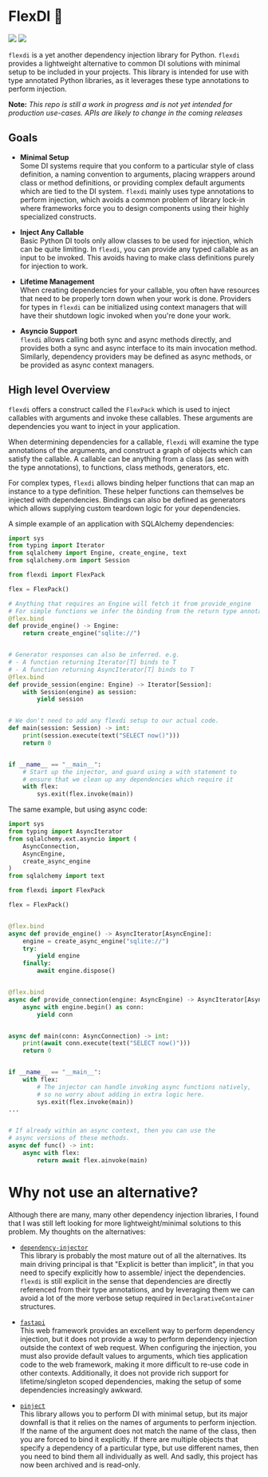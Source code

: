 # FlexDI 🚀
[![](https://img.shields.io/pypi/v/flexdi.svg)](https://pypi.org/project/flexdi/)
[![](https://github.com/cal-pratt/flexdi/actions/workflows/main.yml/badge.svg)](https://github.com/cal-pratt/flexdi/actions)

`flexdi` is a yet another dependency injection library for Python. `flexdi` provides a lightweight 
alternative to common DI solutions with minimal setup to be included in your projects. This library
is intended for use with type annotated Python libraries, as it leverages these type annotations to 
perform injection.

**Note:** *This repo is still a work in progress and is not yet intended for production use-cases. 
APIs are likely to change in the coming releases*

## Goals

- __Minimal Setup__<br/>
Some DI systems require that you conform to a particular style of class definition, a naming 
convention to arguments, placing wrappers around class or method definitions, or providing complex 
default arguments which are tied to the DI system. `flexdi` mainly uses type annotations to perform
injection, which avoids a common problem of library lock-in where frameworks force you to design
components using their highly specialized constructs.


- __Inject Any Callable__<br/>
Basic Python DI tools only allow classes to be used for injection, which can be quite limiting.
In `flexdi`, you can provide any typed callable as an input to be invoked. This avoids having to
make class definitions purely for injection to work.


- __Lifetime Management__<br/>
When creating dependencies for your callable, you often have resources that need to be properly 
torn down when your work is done. Providers for types in `flexdi` can be initialized using context 
managers that will have their shutdown logic invoked when you're done your work.


- __Asyncio Support__<br/>
`flexdi` allows calling both sync and async methods directly, and provides both a sync and async 
interface to its main invocation method. Similarly, dependency providers may be defined as async 
methods, or be provided as async context managers.

## High level Overview

`flexdi` offers a construct called the `FlexPack` which is used to inject callables with
arguments and invoke these callables. These arguments are dependencies you want to inject in your
application.

When determining dependencies for a callable, `flexdi` will examine the type annotations of the
arguments, and construct a graph of objects which can satisfy the callable. A callable can be 
anything from a class (as seen with the type annotations), to functions, class methods, 
generators, etc.

For complex types, `flexdi` allows binding helper functions that can map an instance to a type
definition. These helper functions can themselves be injected with dependencies. Bindings can
also be defined as generators which allows supplying custom teardown logic for your dependencies.

A simple example of an application with SQLAlchemy dependencies:

```py
import sys
from typing import Iterator
from sqlalchemy import Engine, create_engine, text
from sqlalchemy.orm import Session

from flexdi import FlexPack

flex = FlexPack()

# Anything that requires an Engine will fetch it from provide_engine
# For simple functions we infer the binding from the return type annotation. 
@flex.bind
def provide_engine() -> Engine:
    return create_engine("sqlite://")


# Generator responses can also be inferred. e.g.
# - A function returning Iterator[T] binds to T
# - A function returning AsyncIterator[T] binds to T
@flex.bind
def provide_session(engine: Engine) -> Iterator[Session]:
    with Session(engine) as session:
        yield session


# We don't need to add any flexdi setup to our actual code. 
def main(session: Session) -> int:
    print(session.execute(text("SELECT now()")))
    return 0


if __name__ == "__main__":
    # Start up the injector, and guard using a with statement to
    # ensure that we clean up any dependencies which require it
    with flex:
        sys.exit(flex.invoke(main))
```

The same example, but using async code:

```py
import sys
from typing import AsyncIterator
from sqlalchemy.ext.asyncio import (
    AsyncConnection,
    AsyncEngine,
    create_async_engine
)
from sqlalchemy import text

from flexdi import FlexPack

flex = FlexPack()


@flex.bind
async def provide_engine() -> AsyncIterator[AsyncEngine]:
    engine = create_async_engine("sqlite://")
    try:
        yield engine
    finally:
        await engine.dispose()


@flex.bind
async def provide_connection(engine: AsyncEngine) -> AsyncIterator[AsyncConnection]:
    async with engine.begin() as conn:
        yield conn


async def main(conn: AsyncConnection) -> int:
    print(await conn.execute(text("SELECT now()")))
    return 0


if __name__ == "__main__":
    with flex:
        # The injector can handle invoking async functions natively,
        # so no worry about adding in extra logic here.
        sys.exit(flex.invoke(main))
...


# If already within an async context, then you can use the
# async versions of these methods.
async def func() -> int:
    async with flex:
        return await flex.ainvoke(main)
```


# Why not use an alternative?

Although there are many, many other dependency injection libraries, I found that I was still left 
looking for more lightweight/minimal solutions to this problem. My thoughts on the alternatives:


- [`dependency-injector`](https://github.com/ets-labs/python-dependency-injector) <br/>
This library is probably the most mature out of all the alternatives. Its main driving principal is 
that "Explicit is better than implicit", in that you need to specify explicitly how to assemble/
inject the dependencies. `flexdi` is still explicit in the sense that dependencies are directly 
referenced from their type annotations, and by leveraging them we can avoid a lot of the more 
verbose setup required in `DeclarativeContainer` structures.


- [`fastapi`](https://github.com/tiangolo/fastapi) <br>
This web framework provides an excellent way to perform dependency injection, but it does not
provide a way to perform dependency injection outside the context of web request. When configuring
the injection, you must also provide default values to arguments, which ties application code to the
web framework, making it more difficult to re-use code in other contexts. Additionally, it does not
provide rich support for lifetime/singleton scoped dependencies, making the setup of some 
dependencies increasingly awkward.


- [`pinject`](https://github.com/google/pinject) <br>
This library allows you to perform DI with minimal setup, but its major downfall is that it relies
on the names of arguments to perform injection. If the name of the argument does not match the name
of the class, then you are forced to bind it explicitly. If there are multiple objects that specify
a dependency of a particular type, but use different names, then you need to bind them all
individually as well. And sadly, this project has now been archived and is read-only.

